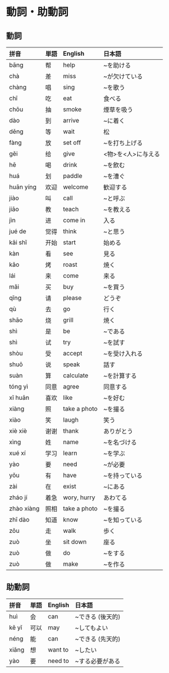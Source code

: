 # 動詞・助動詞

## 動詞

|拼音|単語|English|日本語|
|:--|:--|:--|:--|
|bāng|帮|help|~を助ける|
|chà|差|miss|~が欠けている|
|chàng|唱|sing|~を歌う|
|chī|吃|eat|食べる|
|chōu|抽|smoke|煙草を吸う|
|dào|到|arrive|~に着く|
|děng|等|wait|松|
|fàng|放|set off|~を打ち上げる|
|gěi|给|give|<物>を<人>に与える|
|hē|喝|drink|~を飲む|
|huá|划|paddle|~を漕ぐ|
|huān yíng|欢迎|welcome|歓迎する|
|jiào|叫|call|~と呼ぶ|
|jiāo|教|teach|~を教える|
|jìn|进|come in|入る|
|jué de|觉得|think|~と思う|
|kāi shǐ|开始|start|始める|
|kàn|看|see|見る|
|kǎo|烤|roast|焼く|
|lái|来|come|来る|
|mǎi|买|buy|~を買う|
|qǐng|请|please|どうぞ|
|qù|去|go|行く|
|shāo|烧|grill|焼く|
|shì|是|be|~である|
|shì|试|try|~を試す|
|shòu|受|accept|~を受け入れる|
|shuō|说|speak|話す|
|suàn|算|calculate|~を計算する|
|tóng yì|同意|agree|同意する|
|xǐ huān|喜欢|like|~を好む|
|xiàng|照|take a photo|~を撮る|
|xiào|笑|laugh|笑う|
|xiè xiè|谢谢|thank|ありがとう|
|xìng|姓|name|~を名づける|
|xué xí|学习|learn|~を学ぶ|
|yào|要|need|~が必要|
|yǒu|有|have|~を持っている|
|zài|在|exist|~にある|
|zháo jí|着急|wory, hurry|あわてる|
|zhào xiàng|照相|take a photo|~を撮る|
|zhī dào|知道|know|~を知っている|
|zǒu|走|walk|歩く|
|zuò|坐|sit down|座る|
|zuò|做|do|~をする|
|zuò|做|make|~を作る|

## 助動詞

|拼音|単語|English|日本語|
|:--|:--|:--|:--|
|huì|会|can|~できる (後天的)|
|kě yǐ|可以|may|~してもよい|
|néng|能|can|~できる (先天的)|
|xiǎng|想|want to|~したい|
|yào|要|need to|~する必要がある|
